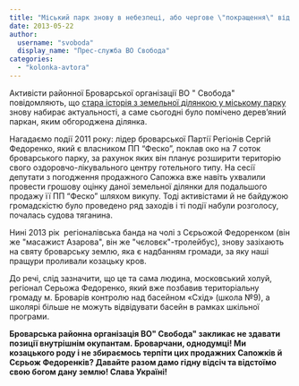 ```yaml
---
title: "Міський парк знову в небезпеці, або чергове \"покращення\" від Сергія Федоренка"
date: 2013-05-22
author: 
  username: "svoboda"
  display_name: "Прес-служба ВО Свобода"
categories: 
  - "kolonka-avtora"
---
```


Активісти районної Броварської організації ВО " Свобода" повідомляють, що [стара історія з земельної ділянкою у міському парку](https://mpz.brovary.org/park-peremoga-u-nebezpeci/) знову набирає актуальності, а саме сьогодні було помічено дерев’яний паркан, яким обгороджена ділянка.

Нагадаємо події 2011 року: лідер броварської Партії Регіонів Сергій Федоренко, який є власником ПП “Феско”, поклав око на 7 соток броварського парку, за рахунок яких він планує розширити територію свого оздоровчо-лікувального центру готельного типу. На сесії депутати з погодження продажного Сапожка вже навіть ухвалили провести грошову оцінку даної земельної ділянки для подальшого продажу її ПП “Феско” шляхом викупу. Тоді активістами й не байдужою громадскістю було проведено ряд заходів і ті події набули розголосу, почалась судова тяганина.

Нині 2013 рік  регіоналівська банда на чолі з Сєрьожой Федоренком (він же "масажист Азарова", він же "чєловєк"-тролейбус), знову зазіхають на святу броварську землю, яка є надбанням громади, за яку наші пращури проливали козацьку кров.

До речі, слід зазначити, що це та сама людина, московський холуй, регіонал Серьожа Федоренко, який вже позбавив територіальну громаду м. Броварів контролю над басейном «Схід» (школа №9), а школярі більше не можуть відвідувати басейн в рамках шкільної програми.

**Броварська районна організація ВО" Свобода" закликає не здавати позиції внутрішнім окупантам. Броварчани, однодумці! Ми козацького роду і не збираємось терпіти цих продажних Сапожків й Сєрьож Федоренків? Давайте разом дамо гідну відсіч та відстоїмо свою богом дану землю! Слава Україні!**
